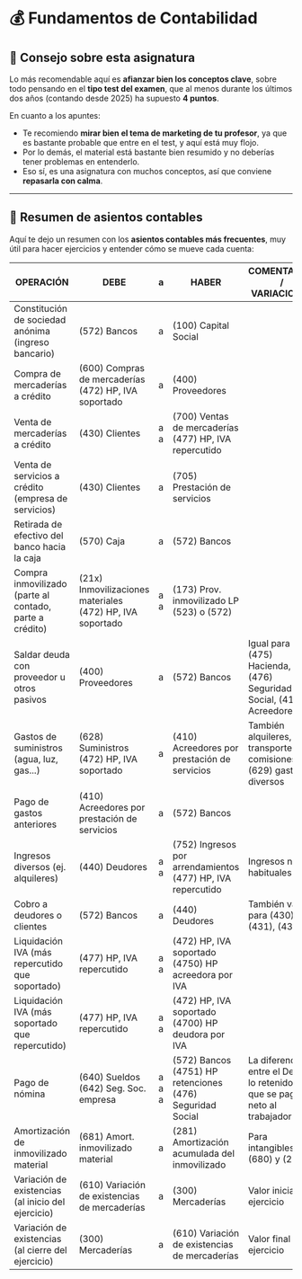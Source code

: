 # 💰 Fundamentos de Contabilidad

## 📌 Consejo sobre esta asignatura

Lo más recomendable aquí es **afianzar bien los conceptos clave**, sobre todo pensando en el **tipo test del examen**, que al menos durante los últimos dos años (contando desde 2025) ha supuesto **4 puntos**.

En cuanto a los apuntes:

- Te recomiendo **mirar bien el tema de marketing de tu profesor**, ya que es bastante probable que entre en el test, y aquí está muy flojo.
- Por lo demás, el material está bastante bien resumido y no deberías tener problemas en entenderlo.
- Eso sí, es una asignatura con muchos conceptos, así que conviene **repasarla con calma**.

---

## 🧾 Resumen de asientos contables

Aquí te dejo un resumen con los **asientos contables más frecuentes**, muy útil para hacer ejercicios y entender cómo se mueve cada cuenta:

| OPERACIÓN                                                   | DEBE                                                         | a                                                           | HABER                                                          | COMENTARIOS / VARIACIONES                                                                 |
|-------------------------------------------------------------|--------------------------------------------------------------|-------------------------------------------------------------|----------------------------------------------------------------|--------------------------------------------------------------------------------------------|
| Constitución de sociedad anónima (ingreso bancario)         | (572) Bancos                                                 | a                                                           | (100) Capital Social                                           |                                                                                            |
| Compra de mercaderías a crédito                             | (600) Compras de mercaderías<br>(472) HP, IVA soportado      | a                                                           | (400) Proveedores                                              |                                                                                            |
| Venta de mercaderías a crédito                              | (430) Clientes                                               | a<br>a                                                      | (700) Ventas de mercaderías<br>(477) HP, IVA repercutido       |                                                                                            |
| Venta de servicios a crédito (empresa de servicios)         | (430) Clientes                                               | a                                                           | (705) Prestación de servicios                                 |                                                                                            |
| Retirada de efectivo del banco hacia la caja                | (570) Caja                                                   | a                                                           | (572) Bancos                                                   |                                                                                            |
| Compra inmovilizado (parte al contado, parte a crédito)     | (21x) Inmovilizaciones materiales<br>(472) HP, IVA soportado | a<br>a                                                      | (173) Prov. inmovilizado LP<br>(523) o (572)                  |                                                                                            |
| Saldar deuda con proveedor u otros pasivos                  | (400) Proveedores                                            | a                                                           | (572) Bancos                                                   | Igual para (475) Hacienda, (476) Seguridad Social, (410) Acreedores                      |
| Gastos de suministros (agua, luz, gas...)                   | (628) Suministros<br>(472) HP, IVA soportado                | a                                                           | (410) Acreedores por prestación de servicios                  | También alquileres, transportes, comisiones… (629) gastos diversos                       |
| Pago de gastos anteriores                                   | (410) Acreedores por prestación de servicios                 | a                                                           | (572) Bancos                                                   |                                                                                            |
| Ingresos diversos (ej. alquileres)                          | (440) Deudores                                               | a<br>a                                                      | (752) Ingresos por arrendamientos<br>(477) HP, IVA repercutido | Ingresos no habituales                                                                     |
| Cobro a deudores o clientes                                 | (572) Bancos                                                 | a                                                           | (440) Deudores                                                 | También válido para (430), (431), (435)                                                   |
| Liquidación IVA (más repercutido que soportado)             | (477) HP, IVA repercutido                                    | a<br>a                                                      | (472) HP, IVA soportado<br>(4750) HP acreedora por IVA        |                                                                                            |
| Liquidación IVA (más soportado que repercutido)             | (477) HP, IVA repercutido                                    | a<br>a                                                      | (472) HP, IVA soportado<br>(4700) HP deudora por IVA          |                                                                                            |
| Pago de nómina                                              | (640) Sueldos<br>(642) Seg. Soc. empresa                     | a<br>a<br>a                                                 | (572) Bancos<br>(4751) HP retenciones<br>(476) Seguridad Social| La diferencia entre el Debe y lo retenido es lo que se paga neto al trabajador            |
| Amortización de inmovilizado material                       | (681) Amort. inmovilizado material                           | a                                                           | (281) Amortización acumulada del inmovilizado                 | Para intangibles usar (680) y (280)                                                       |
| Variación de existencias (al inicio del ejercicio)          | (610) Variación de existencias de mercaderías                | a                                                           | (300) Mercaderías                                              | Valor inicial del ejercicio                                                               |
| Variación de existencias (al cierre del ejercicio)          | (300) Mercaderías                                            | a                                                           | (610) Variación de existencias de mercaderías                 | Valor final del ejercicio                                                                 |
